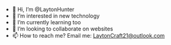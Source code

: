 - 👋 Hi, I’m @LaytonHunter
- 👀 I’m interested in new technology 
- 🌱 I’m currently learning too
- 💞️ I’m looking to collaborate on websites
- 📫 How to reach me? Email me: LaytonCraft21@outlook.com

<!---
LaytonHunter/LaytonHunter is a ✨ special ✨ repository because its `README.md` (this file) appears on your GitHub profile.
You can click the Preview link to take a look at your changes.
--->
